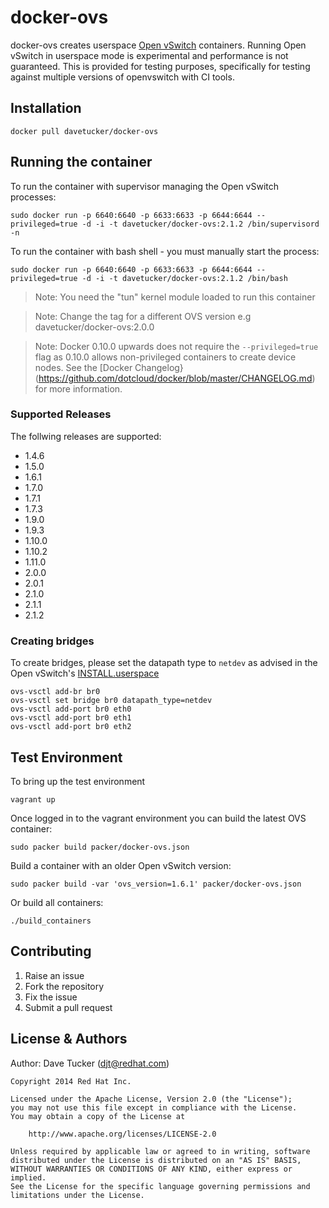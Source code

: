 docker-ovs
==========

docker-ovs creates userspace [Open vSwitch](http://openvswitch.org) containers.
Running Open vSwitch in userspace mode is experimental and performance is not guaranteed.
This is provided for testing purposes, specifically for testing against multiple versions of openvswitch with CI tools.

## Installation

    docker pull davetucker/docker-ovs

## Running the container

To run the container with supervisor managing the Open vSwitch processes:

    sudo docker run -p 6640:6640 -p 6633:6633 -p 6644:6644 --privileged=true -d -i -t davetucker/docker-ovs:2.1.2 /bin/supervisord -n

To run the container with bash shell - you must manually start the process:

    sudo docker run -p 6640:6640 -p 6633:6633 -p 6644:6644 --privileged=true -d -i -t davetucker/docker-ovs:2.1.2 /bin/bash

> Note: You need the "tun" kernel module loaded to run this container

> Note: Change the tag for a different OVS version e.g davetucker/docker-ovs:2.0.0

> Note: Docker 0.10.0 upwards does not require the `--privileged=true` flag as 0.10.0 allows non-privileged containers to create device nodes. See the [Docker Changelog}(https://github.com/dotcloud/docker/blob/master/CHANGELOG.md) for more information.

### Supported Releases

The follwing releases are supported:

- 1.4.6
- 1.5.0
- 1.6.1
- 1.7.0
- 1.7.1
- 1.7.3
- 1.9.0
- 1.9.3
- 1.10.0
- 1.10.2
- 1.11.0
- 2.0.0
- 2.0.1
- 2.1.0
- 2.1.1
- 2.1.2

### Creating bridges

To create bridges, please set the datapath type to `netdev` as advised in the Open vSwitch's [INSTALL.userspace](http://git.openvswitch.org/cgi-bin/gitweb.cgi?p=openvswitch;a=blob;f=INSTALL.userspace;h=f54b93e2e54c2efdc88054519038d98390e4183c;hb=HEAD)

    ovs-vsctl add-br br0
    ovs-vsctl set bridge br0 datapath_type=netdev
    ovs-vsctl add-port br0 eth0
    ovs-vsctl add-port br0 eth1
    ovs-vsctl add-port br0 eth2

## Test Environment

To bring up the test environment

    vagrant up

Once logged in to the vagrant environment you can build the latest OVS container:

    sudo packer build packer/docker-ovs.json

Build a container with an older Open vSwitch version:

    sudo packer build -var 'ovs_version=1.6.1' packer/docker-ovs.json

Or build all containers:

    ./build_containers

## Contributing

1. Raise an issue
2. Fork the repository
3. Fix the issue
4. Submit a pull request

## License & Authors

Author: Dave Tucker (djt@redhat.com)

    Copyright 2014 Red Hat Inc.

    Licensed under the Apache License, Version 2.0 (the "License");
    you may not use this file except in compliance with the License.
    You may obtain a copy of the License at

        http://www.apache.org/licenses/LICENSE-2.0

    Unless required by applicable law or agreed to in writing, software
    distributed under the License is distributed on an "AS IS" BASIS,
    WITHOUT WARRANTIES OR CONDITIONS OF ANY KIND, either express or implied.
    See the License for the specific language governing permissions and
    limitations under the License.
